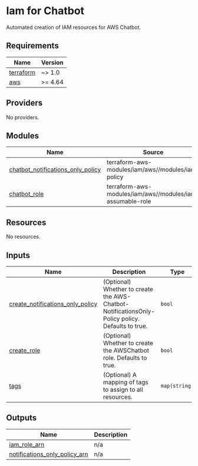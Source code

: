 # Iam for Chatbot

Automated creation of IAM resources for AWS Chatbot.

<!-- BEGINNING OF PRE-COMMIT-TERRAFORM DOCS HOOK -->
## Requirements

| Name | Version |
|------|---------|
| <a name="requirement_terraform"></a> [terraform](#requirement\_terraform) | ~> 1.0 |
| <a name="requirement_aws"></a> [aws](#requirement\_aws) | >= 4.64 |

## Providers

No providers.

## Modules

| Name | Source | Version |
|------|--------|---------|
| <a name="module_chatbot_notifications_only_policy"></a> [chatbot\_notifications\_only\_policy](#module\_chatbot\_notifications\_only\_policy) | terraform-aws-modules/iam/aws//modules/iam-policy | 5.28.0 |
| <a name="module_chatbot_role"></a> [chatbot\_role](#module\_chatbot\_role) | terraform-aws-modules/iam/aws//modules/iam-assumable-role | 5.28.0 |

## Resources

No resources.

## Inputs

| Name | Description | Type | Default | Required |
|------|-------------|------|---------|:--------:|
| <a name="input_create_notifications_only_policy"></a> [create\_notifications\_only\_policy](#input\_create\_notifications\_only\_policy) | (Optional) Whether to create the AWS-Chatbot-NotificationsOnly-Policy policy. Defaults to true. | `bool` | `true` | no |
| <a name="input_create_role"></a> [create\_role](#input\_create\_role) | (Optional) Whether to create the AWSChatbot role. Defaults to true. | `bool` | `true` | no |
| <a name="input_tags"></a> [tags](#input\_tags) | (Optional) A mapping of tags to assign to all resources. | `map(string)` | `{}` | no |

## Outputs

| Name | Description |
|------|-------------|
| <a name="output_iam_role_arn"></a> [iam\_role\_arn](#output\_iam\_role\_arn) | n/a |
| <a name="output_notifications_only_policy_arn"></a> [notifications\_only\_policy\_arn](#output\_notifications\_only\_policy\_arn) | n/a |
<!-- END OF PRE-COMMIT-TERRAFORM DOCS HOOK -->
